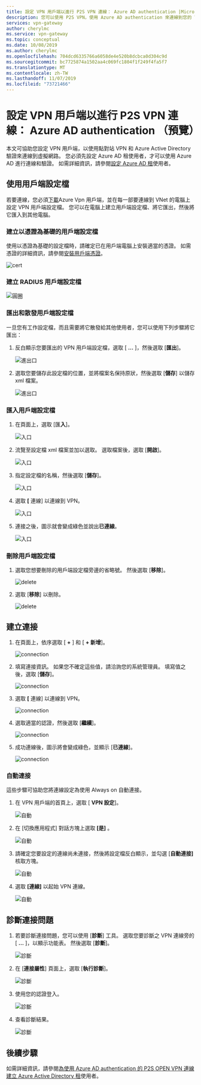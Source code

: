 ```yaml
---
title: 設定 VPN 用戶端以進行 P2S VPN 連線： Azure AD authentication |Microsoft Docs
description: 您可以使用 P2S VPN，使用 Azure AD authentication 來連線到您的 VNet
services: vpn-gateway
author: cherylmc
ms.service: vpn-gateway
ms.topic: conceptual
ms.date: 10/08/2019
ms.author: cherylmc
ms.openlocfilehash: 704dcd6335766a6058de4e520b8dcbca0d304c9d
ms.sourcegitcommit: bc7725874a1502aa4c069fc1804f1f249f4fa5f7
ms.translationtype: MT
ms.contentlocale: zh-TW
ms.lasthandoff: 11/07/2019
ms.locfileid: "73721466"
---
```

# <a name="configure-a-vpn-client-for-p2s-vpn-connections-azure-ad-authentication-preview"></a>設定 VPN 用戶端以進行 P2S VPN 連線： Azure AD authentication （預覽）

本文可協助您設定 VPN 用戶端，以使用點對站 VPN 和 Azure Active Directory 驗證來連線到虛擬網路。 您必須先設定 Azure AD 租使用者，才可以使用 Azure AD 進行連線和驗證。 如需詳細資訊，請參閱[設定 Azure AD 租](openvpn-azure-ad-tenant.md)使用者。

## <a name="profile"></a>使用用戶端設定檔

若要連線，您必須[下載](https://www.microsoft.com/p/azure-vpn-client-preview/9np355qt2sqb?rtc=1&activetab=pivot:overviewtab)Azure Vpn 用戶端，並在每一部要連線到 VNet 的電腦上設定 VPN 用戶端設定檔。 您可以在電腦上建立用戶端設定檔、將它匯出，然後將它匯入到其他電腦。

### <a name="cert"></a>建立以憑證為基礎的用戶端設定檔

使用以憑證為基礎的設定檔時，請確定已在用戶端電腦上安裝適當的憑證。 如需憑證的詳細資訊，請參閱[安裝用戶端憑證](point-to-site-how-to-vpn-client-install-azure-cert.md)。

  ![cert](./media/openvpn-azure-ad-client/create/create-cert1.jpg)

### <a name="radius"></a>建立 RADIUS 用戶端設定檔

  ![圓圈](./media/openvpn-azure-ad-client/create/create-radius1.jpg)

### <a name="export"></a>匯出和散發用戶端設定檔

一旦您有工作設定檔，而且需要將它散發給其他使用者，您可以使用下列步驟將它匯出：

1. 反白顯示您要匯出的 VPN 用戶端設定檔，選取 [ **...** ]，然後選取 [**匯出**]。

    ![進出口](./media/openvpn-azure-ad-client/export/export1.jpg)

2. 選取您要儲存此設定檔的位置，並將檔案名保持原狀，然後選取 [**儲存**] 以儲存 xml 檔案。

    ![進出口](./media/openvpn-azure-ad-client/export/export2.jpg)

### <a name="import"></a>匯入用戶端設定檔

1. 在頁面上，選取 [匯**入**]。

    ![入口](./media/openvpn-azure-ad-client/import/import1.jpg)

2. 流覽至設定檔 xml 檔案並加以選取。 選取檔案後，選取 [**開啟**]。

    ![入口](./media/openvpn-azure-ad-client/import/import2.jpg)

3. 指定設定檔的名稱，然後選取 [**儲存**]。

    ![入口](./media/openvpn-azure-ad-client/import/import3.jpg)

4. 選取 **[** 連線] 以連線到 VPN。

    ![入口](./media/openvpn-azure-ad-client/import/import4.jpg)

5. 連接之後，圖示就會變成綠色並說出**已連線**。

    ![入口](./media/openvpn-azure-ad-client/import/import5.jpg)

### <a name="delete"></a>刪除用戶端設定檔

1. 選取您想要刪除的用戶端設定檔旁邊的省略號。 然後選取 [**移除**]。

    ![delete](./media/openvpn-azure-ad-client/delete/delete1.jpg)

2. 選取 [**移除**] 以刪除。

    ![delete](./media/openvpn-azure-ad-client/delete/delete2.jpg)

## <a name="connection"></a>建立連接

1. 在頁面上，依序選取 [ **+** ] 和 [ **+ 新增**]。

    ![connection](./media/openvpn-azure-ad-client/create/create1.jpg)

2. 填寫連接資訊。 如果您不確定這些值，請洽詢您的系統管理員。 填寫值之後，選取 [**儲存**]。

    ![connection](./media/openvpn-azure-ad-client/create/create2.jpg)

3. 選取 **[** 連線] 以連線到 VPN。

    ![connection](./media/openvpn-azure-ad-client/create/create3.jpg)

4. 選取適當的認證，然後選取 [**繼續**]。

    ![connection](./media/openvpn-azure-ad-client/create/create4.jpg)

5. 成功連線後，圖示將會變成綠色，並顯示 [**已連線**]。

    ![connection](./media/openvpn-azure-ad-client/create/create5.jpg)

### <a name="autoconnect"></a>自動連接

這些步驟可協助您將連線設定為使用 Always on 自動連接。

1. 在 VPN 用戶端的首頁上，選取 [ **VPN 設定**]。

    ![自動](./media/openvpn-azure-ad-client/auto/auto1.jpg)

2. 在 [切換應用程式] 對話方塊上選取 **[是]** 。

    ![自動](./media/openvpn-azure-ad-client/auto/auto2.jpg)

3. 請確定您要設定的連線尚未連接，然後將設定檔反白顯示，並勾選 [**自動連接]** 核取方塊。

    ![自動](./media/openvpn-azure-ad-client/auto/auto3.jpg)

4. 選取 **[連線]** 以起始 VPN 連線。

    ![自動](./media/openvpn-azure-ad-client/auto/auto4.jpg)

## <a name="diagnose"></a>診斷連接問題

1. 若要診斷連接問題，您可以使用 [**診斷**] 工具。 選取您要診斷之 VPN 連線旁的 [ **...** ]，以顯示功能表。 然後選取 [**診斷**]。

    ![診斷](./media/openvpn-azure-ad-client/diagnose/diagnose1.jpg)

2. 在 [**連接屬性**] 頁面上，選取 [**執行診斷**]。

    ![診斷](./media/openvpn-azure-ad-client/diagnose/diagnose2.jpg)

3. 使用您的認證登入。

    ![診斷](./media/openvpn-azure-ad-client/diagnose/diagnose3.jpg)

4. 查看診斷結果。

    ![診斷](./media/openvpn-azure-ad-client/diagnose/diagnose4.jpg)

## <a name="next-steps"></a>後續步驟

如需詳細資訊，請參閱[為使用 Azure AD authentication 的 P2S OPEN VPN 連線建立 Azure Active Directory 租](openvpn-azure-ad-tenant.md)使用者。

